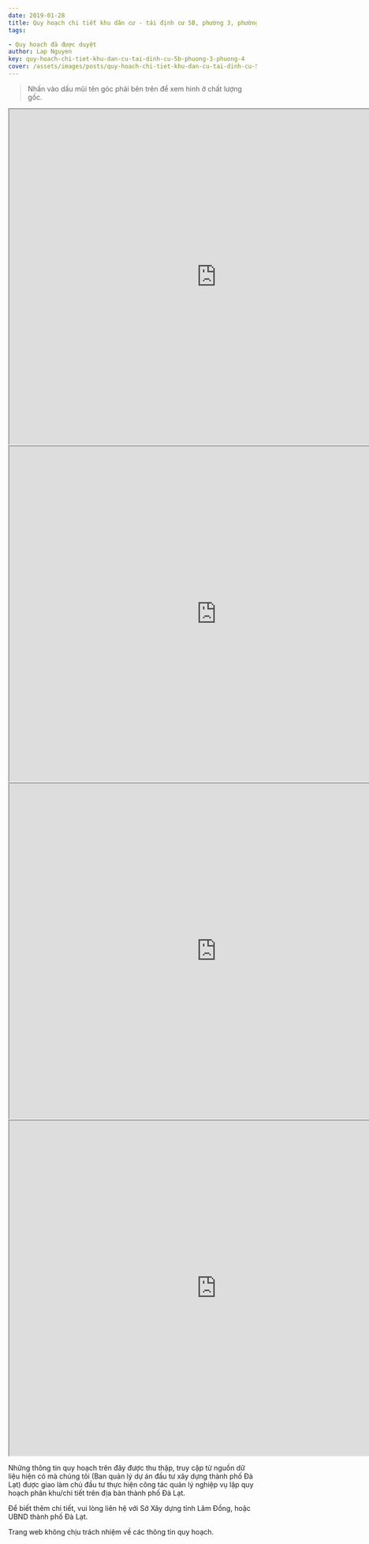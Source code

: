 ```yaml
---
date: 2019-01-28
title: Quy hoạch chi tiết khu dân cư - tái định cư 5B, phường 3, phường 4
tags:

- Quy hoạch đã được duyệt
author: Lap Nguyen
key: quy-hoach-chi-tiet-khu-dan-cu-tai-dinh-cu-5b-phuong-3-phuong-4
cover: /assets/images/posts/quy-hoach-chi-tiet-khu-dan-cu-tai-dinh-cu-5b-phuong-3-phuong-4.png
---
```


> Nhấn vào dấu mũi tên góc phải bên trên để xem hình ở chất lượng gốc. 

<iframe src="https://drive.google.com/file/d/1akttoqbKvCF7UPMQnc0z_oWLcnoOPEu2/preview" width="840" height="680"></iframe>
<!--more-->
<iframe src="https://drive.google.com/file/d/1CTgKFAPxL7-euQCHISpcXoIeQAkzRpEI/preview" width="840" height="680"></iframe>
<iframe src="https://drive.google.com/file/d/1dcowGH9J7o0IUiGd6aPJFOnPTgTsQklK/preview" width="840" height="680"></iframe>
<iframe src="https://drive.google.com/file/d/1rvs7_Y1sbdfurSjbQWYVTLW109QK7gN2/preview" width="840" height="680"></iframe>

Những thông tin quy hoạch trên đây được thu thập, truy cập từ nguồn dữ liệu hiện có mà chúng tôi 
(Ban quản lý dự án đầu tư xây dựng thành phố Đà Lạt) được giao làm chủ đầu tư thực hiện công tác quản lý nghiệp vụ 
lập quy hoạch phân khu/chi tiết trên địa bàn thành phố Đà Lạt.

Để biết thêm chi tiết, vui lòng liên hệ với Sở Xây dựng tỉnh Lâm Đồng, hoặc UBND thành phố Đà Lạt.

Trang web không chịu trách nhiệm về các thông tin quy hoạch.